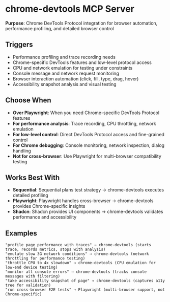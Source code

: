 # chrome-devtools MCP Server

**Purpose**: Chrome DevTools Protocol integration for browser automation, performance profiling, and detailed browser control

## Triggers
- Performance profiling and trace recording needs
- Chrome-specific DevTools features and low-level protocol access
- CPU and network emulation for testing under constraints
- Console message and network request monitoring
- Browser interaction automation (click, fill, type, drag, hover)
- Accessibility snapshot analysis and visual testing

## Choose When
- **Over Playwright**: When you need Chrome-specific DevTools Protocol features
- **For performance analysis**: Trace recording, CPU throttling, network emulation
- **For low-level control**: Direct DevTools Protocol access and fine-grained control
- **For Chrome debugging**: Console monitoring, network inspection, dialog handling
- **Not for cross-browser**: Use Playwright for multi-browser compatibility testing

## Works Best With
- **Sequential**: Sequential plans test strategy → chrome-devtools executes detailed profiling
- **Playwright**: Playwright handles cross-browser → chrome-devtools provides Chrome-specific insights
- **Shadcn**: Shadcn provides UI components → chrome-devtools validates performance and accessibility

## Examples
```
"profile page performance with traces" → chrome-devtools (starts trace, records metrics, stops with analysis)
"emulate slow 3G network conditions" → chrome-devtools (network throttling for performance testing)
"throttle CPU to 4x slowdown" → chrome-devtools (CPU emulation for low-end device testing)
"monitor all console errors" → chrome-devtools (tracks console messages with filtering)
"take accessibility snapshot of page" → chrome-devtools (captures a11y tree for validation)
"run cross-browser E2E tests" → Playwright (multi-browser support, not Chrome-specific)
```
